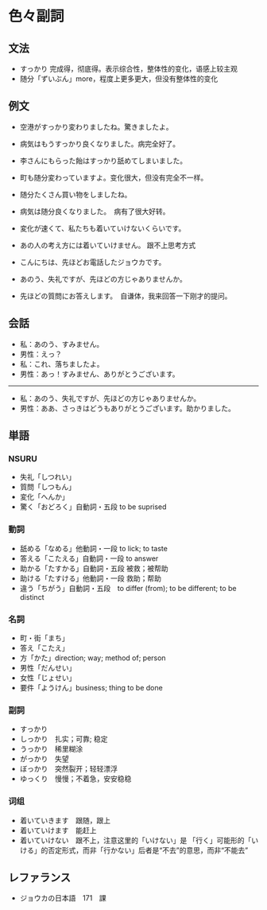 # 色々副詞

## 文法

- すっかり 完成得，彻底得。表示综合性，整体性的变化，语感上较主观
- 随分「ずいぶん」more，程度上更多更大，但没有整体性的变化

## 例文

- 空港がすっかり変わりましたね。驚きましたよ。
- 病気はもうすっかり良くなりました。病完全好了。
- 李さんにもらった飴はすっかり舐めてしまいました。

- 町も随分変わっていますよ。变化很大，但没有完全不一样。
- 随分たくさん買い物をしましたね。
- 病気は随分良くなりました。　病有了很大好转。

- 変化が速くて、私たちも着いていけないくらいです。
- あの人の考え方には着いていけません。 跟不上思考方式

- こんにちは、先ほどお電話したジョウカです。
- あのう、失礼ですが、先ほどの方じゃありませんか。
- 先ほどの質問にお答えします。　自谦体，我来回答一下刚才的提问。

## 会話

- 私：あのう、すみません。
- 男性：えっ？
- 私：これ、落ちましたよ。
- 男性：あっ！すみません、ありがとうございます。

---

- 私：あのう、失礼ですが、先ほどの方じゃありませんか。
- 男性：ああ、さっきはどうもありがとうございます。助かりました。　 

## 単語

### NSURU

- 失礼「しつれい」
- 質問「しつもん」
- 変化「へんか」
- 驚く「おどろく」自動詞・五段 to be suprised

### 動詞

- 舐める「なめる」他動詞・一段 to lick; to taste
- 答える「こたえる」自動詞・一段 to answer
- 助かる「たすかる」自動詞・五段 被救；被帮助
- 助ける「たすける」他動詞・一段 救助；帮助
- 違う「ちがう」自動詞・五段　to differ (from); to be different; to be distinct

### 名詞

- 町・街「まち」
- 答え「こたえ」
- 方「かた」direction; way; method of; person
- 男性「だんせい」
- 女性「じょせい」
- 要件「ようけん」business; thing to be done

### 副詞

- すっかり
- しっかり　扎实；可靠; 稳定
- うっかり　稀里糊涂
- がっかり　失望
- ぼっかり　突然裂开；轻轻漂浮
- ゆっくり　慢慢；不着急，安安稳稳

### 词组

- 着いていきます　跟随，跟上
- 着いていけます　能赶上
- 着いていけない　跟不上，注意这里的「いけない」是 「行く」可能形的「いける」的否定形式，而非「行かない」后者是“不去”的意思，而非“不能去”

## レファランス

- ジョウカの日本語　171　課
